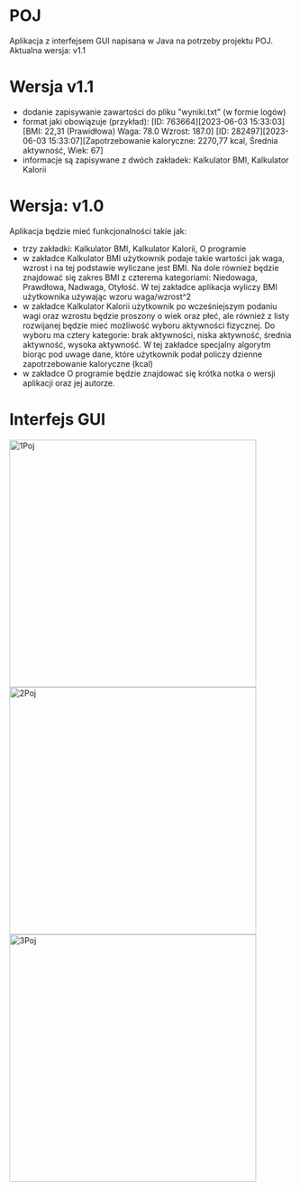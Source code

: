 # POJ

Aplikacja z interfejsem GUI napisana w Java na potrzeby projektu POJ.
Aktualna wersja: v1.1

# Wersja v1.1
- dodanie zapisywanie zawartości do pliku "wyniki.txt" (w formie logów)
- format jaki obowiązuje (przykład):
[ID: 763664][2023-06-03 15:33:03][BMI: 22,31 (Prawidłowa) Waga: 78.0 Wzrost: 187.0]
[ID: 282497][2023-06-03 15:33:07][Zapotrzebowanie kaloryczne: 2270,77 kcal, Średnia aktywność, Wiek: 67]
- informacje są zapisywane z dwóch zakładek: Kalkulator BMI, Kalkulator Kalorii

# Wersja: v1.0
Aplikacja będzie mieć funkcjonalności takie jak:
- trzy zakładki: Kalkulator BMI, Kalkulator Kalorii, O programie
- w zakładce Kalkulator BMI użytkownik podaje takie wartości jak waga, wzrost i na tej podstawie wyliczane jest BMI. Na dole również będzie znajdować się zakres BMI z czterema kategoriami: Niedowaga, Prawdłowa, Nadwaga, Otyłość. W tej zakładce aplikacja wyliczy BMI użytkownika używając wzoru waga/wzrost^2
- w zakładce Kalkulator Kalorii użytkownik po wcześniejszym podaniu wagi oraz wzrostu będzie proszony o wiek oraz płeć, ale również z listy rozwijanej będzie mieć możliwość wyboru aktywności fizycznej. Do wyboru ma cztery kategorie: brak aktywności, niska aktywność, średnia aktywność, wysoka aktywność. W tej zakładce specjalny algorytm biorąc pod uwage dane, które użytkownik podał policzy dzienne zapotrzebowanie kaloryczne (kcal)
- w zakładce O programie będzie znajdować się krótka notka o wersji aplikacji oraz jej autorze.

# Interfejs GUI

<img width="438" alt="1Poj" src="https://github.com/pawlak20k/POJ/assets/115339814/d57b6092-ca12-42e0-83af-3f05eaabdc14">

<img width="438" alt="2Poj" src="https://github.com/pawlak20k/POJ/assets/115339814/a00aedea-6659-4a39-ad7c-9167e0e45deb">

<img width="438" alt="3Poj" src="https://github.com/pawlak20k/POJ/assets/115339814/4dc77ec8-79e6-4bd4-a2d6-888d7a90658b">
